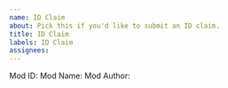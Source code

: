 ```yaml
---
name: ID Claim
about: Pick this if you'd like to submit an ID claim.
title: ID Claim
labels: ID Claim
assignees:
---
```


Mod ID: <ID to claim>
Mod Name: <mod name>
Mod Author: <your username>

<link to mod/description would be preferred>
